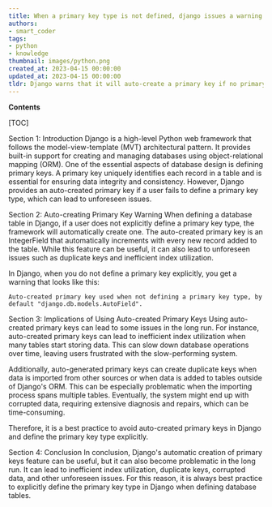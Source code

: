 ```yaml
---
title: When a primary key type is not defined, django issues a warning about the use of auto-generated primary keys
authors:
- smart_coder
tags:
- python
- knowledge
thumbnail: images/python.png
created_at: 2023-04-15 00:00:00
updated_at: 2023-04-15 00:00:00
tldr: Django warns that it will auto-create a primary key if no primary key type is defined.
---
```


**Contents**

[TOC]

Section 1: Introduction
Django is a high-level Python web framework that follows the model-view-template (MVT) architectural pattern. It provides built-in support for creating and managing databases using object-relational mapping (ORM). One of the essential aspects of database design is defining primary keys. A primary key uniquely identifies each record in a table and is essential for ensuring data integrity and consistency. However, Django provides an auto-created primary key if a user fails to define a primary key type, which can lead to unforeseen issues.

Section 2: Auto-creating Primary Key Warning
When defining a database table in Django, if a user does not explicitly define a primary key type, the framework will automatically create one. The auto-created primary key is an IntegerField that automatically increments with every new record added to the table. While this feature can be useful, it can also lead to unforeseen issues such as duplicate keys and inefficient index utilization.

In Django, when you do not define a primary key explicitly, you get a warning that looks like this:
```
Auto-created primary key used when not defining a primary key type, by default "django.db.models.AutoField".
```

Section 3: Implications of Using Auto-created Primary Keys
Using auto-created primary keys can lead to some issues in the long run. For instance, auto-created primary keys can lead to inefficient index utilization when many tables start storing data. This can slow down database operations over time, leaving users frustrated with the slow-performing system.

Additionally, auto-generated primary keys can create duplicate keys when data is imported from other sources or when data is added to tables outside of Django's ORM. This can be especially problematic when the importing process spans multiple tables. Eventually, the system might end up with corrupted data, requiring extensive diagnosis and repairs, which can be time-consuming.

Therefore, it is a best practice to avoid auto-created primary keys in Django and define the primary key type explicitly.

Section 4: Conclusion
In conclusion, Django's automatic creation of primary keys feature can be useful, but it can also become problematic in the long run. It can lead to inefficient index utilization, duplicate keys, corrupted data, and other unforeseen issues. For this reason, it is always best practice to explicitly define the primary key type in Django when defining database tables.
